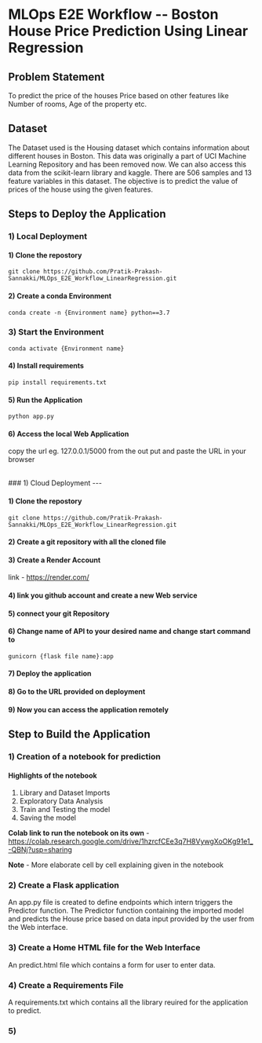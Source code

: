 # MLOps E2E Workflow -- Boston House Price Prediction Using Linear Regression 

## Problem Statement 

To predict the price of the houses Price based on other features like Number of rooms, Age of the property etc.

## Dataset

The Dataset used is the Housing dataset which contains information about different houses in Boston. This data was originally a part of UCI Machine Learning Repository and has been removed now. We can also access this data from the scikit-learn library and kaggle. There are 506 samples and 13 feature variables in this dataset. The objective is to predict the value of prices of the house using the given features.

##  Steps to Deploy the Application

### 1)  Local Deployment

#### 1) Clone the repostory 

```
git clone https://github.com/Pratik-Prakash-Sannakki/MLOps_E2E_Workflow_LinearRegression.git

```
#### 2) Create a conda Environment 

```
conda create -n {Environment name} python==3.7 

```

### 3) Start the Environment 

```
conda activate {Environment name} 

```

#### 4) Install requirements

```
pip install requirements.txt

```

#### 5) Run the Application 
```
python app.py

```

#### 6)  Access the local Web Application  

   copy the url eg. 127.0.0.1/5000 from the out put and paste the URL in your browser 

<br>
### 1)  Cloud Deployment
---

#### 1) Clone the repostory 

```
git clone https://github.com/Pratik-Prakash-Sannakki/MLOps_E2E_Workflow_LinearRegression.git

```
#### 2) Create a git repository with all the cloned file  
#### 3) Create a Render Account 
  link - https://render.com/
#### 4) link you github account and create a new Web service
#### 5) connect your git Repository 
#### 6) Change name of API to your desired name and change start command to
```
gunicorn {flask file name}:app

```
#### 7) Deploy the application 

#### 8) Go to the URL provided on deployment 

#### 9) Now you can access the application remotely


## Step to Build the Application 

### 1)  Creation of a notebook for prediction 

#### Highlights of the notebook 

1)  Library and Dataset Imports 
2)  Exploratory Data Analysis
3)  Train and Testing the model
4)  Saving the model

**Colab link to run the notebook on its own** - https://colab.research.google.com/drive/1hzrcfCEe3q7H8VywgXoOKg91e1_-QBNj?usp=sharing

**Note** - More elaborate cell by cell explaining given in the notebook

### 2) Create a Flask application

An app.py file is created to define endpoints which intern triggers the Predictor function. The Predictor function containing the imported model and predicts the House price based on data input provided by the user from the Web interface. 

### 3)  Create a Home HTML file for the Web Interface  

An predict.html file which contains a form for user to enter data.

### 4)  Create a Requirements File

A requirements.txt which contains all the library reuired for the application to predict.

### 5)  
